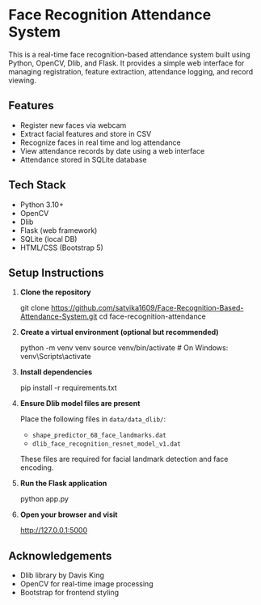 # Face Recognition Attendance System

This is a real-time face recognition-based attendance system built using Python, OpenCV, Dlib, and Flask. It provides a simple web interface for managing registration, feature extraction, attendance logging, and record viewing.

## Features

- Register new faces via webcam
- Extract facial features and store in CSV
- Recognize faces in real time and log attendance
- View attendance records by date using a web interface
- Attendance stored in SQLite database

## Tech Stack

- Python 3.10+
- OpenCV
- Dlib
- Flask (web framework)
- SQLite (local DB)
- HTML/CSS (Bootstrap 5)

## Setup Instructions

1. **Clone the repository**

   git clone https://github.com/satvika1609/Face-Recognition-Based-Attendance-System.git
   cd face-recognition-attendance


2. **Create a virtual environment (optional but recommended)**
 
   python -m venv venv
   source venv/bin/activate   # On Windows: venv\Scripts\activate
 

3. **Install dependencies**

   pip install -r requirements.txt


4. **Ensure Dlib model files are present**

   Place the following files in `data/data_dlib/`:

   * `shape_predictor_68_face_landmarks.dat`
   * `dlib_face_recognition_resnet_model_v1.dat`

   These files are required for facial landmark detection and face encoding.

5. **Run the Flask application**

   python app.py
  

6. **Open your browser and visit**

   http://127.0.0.1:5000


## Acknowledgements

* Dlib library by Davis King
* OpenCV for real-time image processing
* Bootstrap for frontend styling
